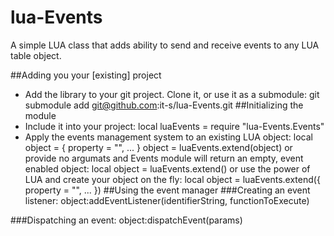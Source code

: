 lua-Events
==========

A simple LUA class that adds ability to send and receive events to any LUA table object.

##Adding you your [existing] project
* Add the library to your git project. Clone it, or use it as a submodule:
  git submodule add git@github.com:it-s/lua-Events.git
##Initializing the module
* Include it into your project:
  local luaEvents = require "lua-Events.Events"
* Apply the events management system to an existing LUA object:
  local object = {
    property = "",
    ...
  }
  object = luaEvents.extend(object)
or provide no argumats and Events module will return an empty, event enabled object:
  local object = luaEvents.extend()
or use the power of LUA and create your object on the fly:
  local object = luaEvents.extend({
    property = "",
    ...
  })
##Using the event manager
###Creating an event listener:
  object:addEventListener(identifierString, functionToExecute)

###Dispatching an event:
  object:dispatchEvent(params)
  
